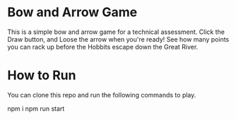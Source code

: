 # Bow and Arrow Game

This is a simple bow and arrow game for a technical assessment. Click the Draw button, and Loose the arrow when you're ready! See how many points you can rack up before the Hobbits escape down the Great River.

# How to Run

You can clone this repo and run the following commands to play.

npm i
npm run start